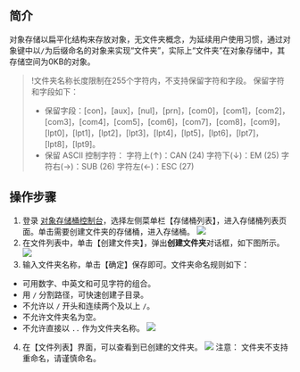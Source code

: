 ## 简介
对象存储以扁平化结构来存放对象，无文件夹概念，为延续用户使用习惯，通过对象键中以`/`为后缀命名的对象来实现“文件夹”，实际上“文件夹”在对象存储中，其存储空间为0KB的对象。

>!文件夹名称长度限制在255个字符内，不支持保留字符和字段。
保留字符和字段如下：
>- 保留字段：[con]，[aux]，[nul]，[prn]，[com0]，[com1]，[com2]，[com3]，[com4]，[com5]，[com6]，[com7]，[com8]，[com9]，[lpt0]，[lpt1]，[lpt2]，[lpt3]，[lpt4]，[lpt5]，[lpt6]，[lpt7]，[lpt8]，[lpt9]。
>- 保留 ASCII 控制字符：
字符上(↑)：CAN (24)
字符下(↓)：EM (25) 
字符右(→)：SUB (26) 
字符左(←)：ESC (27) 

## 操作步骤
1. 登录 [对象存储桶控制台](https://console.cloud.tencent.com/cos5)，选择左侧菜单栏【存储桶列表】，进入存储桶列表页面。单击需要创建文件夹的存储桶，进入存储桶。
![](https://main.qcloudimg.com/raw/70f39c92db05d363959658060fd632ec.png)
2. 在文件列表中，单击【创建文件夹】，弹出**创建文件夹**对话框，如下图所示。
![](https://main.qcloudimg.com/raw/0ec033758fdf7aaa5ec149b994a2803a.png)
3. 输入文件夹名称，单击【确定】保存即可。文件夹命名规则如下：
 - 可用数字、中英文和可见字符的组合。
 - 用 `/` 分割路径，可快速创建子目录。
 - 不允许以 `/` 开头和连续两个及以上 `/`。
 - 不允许文件夹名为空。
 - 不允许直接以 `..` 作为文件夹名称。
![](https://main.qcloudimg.com/raw/49710cbfaa3a06f22118a7e6e334787f.png)
4. 在【文件列表】界面，可以查看到已创建的文件夹。
![](https://main.qcloudimg.com/raw/3bdee59681b785af9d0413336e428810.png)
注意：
文件夹不支持重命名，请谨慎命名。
